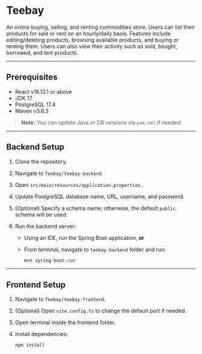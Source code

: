 # Teebay

An online buying, selling, and renting commodities store. Users can list their products for sale or rent on an hourly/daily basis. Features include editing/deleting products, browsing available products, and buying or renting them. Users can also view their activity such as sold, bought, borrowed, and lent products.

---

## Prerequisites

- React v18.13.1 or above  
- JDK 17  
- PostgreSQL 17.4  
- Maven v3.6.3  

> **Note:** You can update Java or DB versions via `pom.xml` if needed.

---

## Backend Setup

1. Clone the repository.

2. Navigate to `Teebay/teebay-backend`.

3. Open `src/main/resources/application.properties`.

4. Update PostgreSQL database name, URL, username, and password.

5. (Optional) Specify a schema name; otherwise, the default `public` schema will be used.

6. Run the backend server:

   - Using an IDE, run the Spring Boot application, **or**
   - From terminal, navigate to `teebay-backend` folder and run:

     ```bash
     mvn spring-boot:run
     ```

---

## Frontend Setup

1. Navigate to `Teebay/teebay-frontend`.

2. (Optional) Open `vite.config.ts` to change the default port if needed.

3. Open terminal inside the frontend folder.

4. Install dependencies:

   ```bash
   npm install

